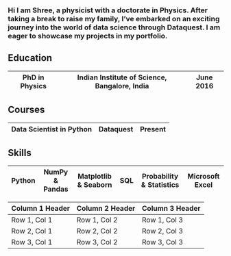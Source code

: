 ### Hi I am Shree, a physicist with a doctorate in Physics. After taking a break to raise my family, I’ve embarked on an exciting journey into the world of data science through Dataquest. I am eager to showcase my projects in my portfolio.


## Education
|PhD in Physics | Indian Institute of Science, Bangalore, India|June 2016|
|---------------|----------------------------------------------|---------|

## Courses
|Data Scientist in Python|Dataquest|Present|
|------------------------|---------|-------|

## Skills
|Python|NumPy & Pandas|Matplotlib & Seaborn|SQL|Probability & Statistics|Microsoft Excel|
|------|--------------|--------------------|---|------------------------|---------------|

<table>
  <thead>
    <tr>
      <th>Column 1 Header</th>
      <th>Column 2 Header</th>
      <th>Column 3 Header</th>
    </tr>
  </thead>
  <tbody>
    <tr>
      <td>Row 1, Col 1</td>
      <td>Row 1, Col 2</td>
      <td>Row 1, Col 3</td>
    </tr>
    <tr>
      <td>Row 2, Col 1</td>
      <td>Row 2, Col 2</td>
      <td>Row 2, Col 3</td>
    </tr>
    <tr>
      <td>Row 3, Col 1</td>
      <td>Row 3, Col 2</td>
      <td>Row 3, Col 3</td>
    </tr>
  </tbody>
</table>
